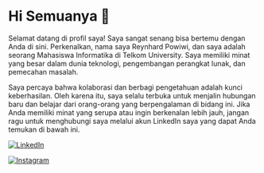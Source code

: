 
# Hi Semuanya 👋


Selamat datang di profil saya! Saya sangat senang bisa bertemu dengan Anda di sini. Perkenalkan, nama saya Reynhard Powiwi, dan saya adalah seorang Mahasiswa Informatika di Telkom University. Saya memiliki minat yang besar dalam dunia teknologi, pengembangan perangkat lunak, dan pemecahan masalah.

Saya percaya bahwa kolaborasi dan berbagi pengetahuan adalah kunci keberhasilan. Oleh karena itu, saya selalu terbuka untuk menjalin hubungan baru dan belajar dari orang-orang yang berpengalaman di bidang ini. Jika Anda memiliki minat yang serupa atau ingin berkenalan lebih jauh, jangan ragu untuk menghubungi saya melalui akun LinkedIn saya yang dapat Anda temukan di bawah ini.

[![LinkedIn](https://img.shields.io/badge/LinkedIn-Reynhard_Powiwi-blue?logo=linkedin&style=flat-square)](https://www.linkedin.com/in/reynhard-powiwi)

[![Instagram](https://img.shields.io/badge/Instagram-Reynhard_Powiwi-ff69b4?logo=instagram&style=flat-square)](https://www.instagram.com/reiiinnn_)

